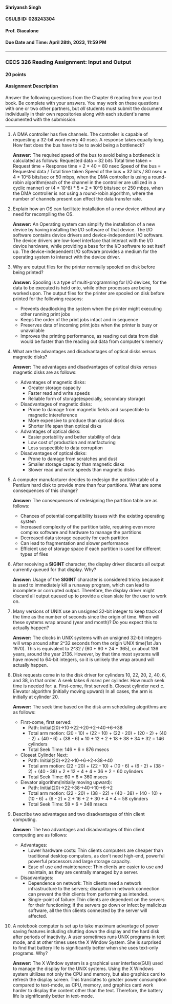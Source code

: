 #### Shriyansh Singh
#### CSULB ID: 028243304
#### Prof. Giacalone
#### Due Date and Time: April 28th, 2023, 11:59 PM

------------------------------------------------------------------------------------------------------------------------------
### CECS 326 Reading Assignment: Input and Output
#### 20 points

#### Assignment Description
Answer the following questions from the Chapter 6 reading from your text book. Be complete with your answers. You may work on these questions with one or two other partners, but *all* students must submit the document individually in their own repositories along with each student's name documented with the submission.

------------------------------------------------------------------------------------------------------------------------------

1. A DMA controller has five channels. The controller is capable of requesting a 32-bit word every 40 nsec. A response takes equally long. How fast does the bus have to be to avoid being a bottleneck?

    **Answer:** The required speed of the bus to avoid being a bottleneck is calculated as follows:
    Requested data = 32 bits
    Total time taken = Request time + Response time = 2 * 40 = 80 nsec
    Speed of the bus = Requested data / Total time taken
    Speed of the bus = 32 bits / 80 nsec =  4 * 10^8 bits/sec or 50 mbps, when the DMA controller is using a round-robin algorithm(each of the channel in the controller are utilized in a cyclic manner) or 
    (4 * 10^8) * 5 = 2 * 10^9 bits/sec or 250 mbps, when the DMA controller is not using a round-robin algorithm, where the number of  channels present can effect the data transfer rate.

2. Explain how an OS can facilitate installation of a new device without any need for recompiling the OS.

    **Answer:** An Operating system can simplify the installation of a new device by having installing the I/O software of that device. The I/O software contains device drivers and device-independent I/O software. The device drivers are low-lovel interface that interact with the I/O device hardware, while providing a base for the I/O software to set itself up. The device-independent I/O software provides a medium for the operating system to interact with the device driver. 

3. Why are output files for the printer normally spooled on disk before being printed?
    
    **Answer:** Spooling is a type of multi-programming for I/O devices, for the data to be executed is held onto, while other processes are being worked upon. The output files for the printer are spooled on disk before printed for the following reasons:
    -  Prevents deadlocking the system when the printer might executing other running print jobs
    -  Keeps the order of the print jobs intact and in sequence
    -  Preserves data of incoming print jobs when the printer is busy or unavailable
    -  Improves the printing performance, as reading out data from disk would be faster than the reading out data from computer's memory

4. What are the advantages and disadvantages of optical disks versus magnetic disks?

    **Answer:** The advantages and disadvantages of optical disks versus magnetic disks are as follows:
    - Advantages of magnetic disks:
      - Greater storage capacity
      - Faster read and write speeds
      - Reliable form of storage(especially, secondary storage)
    - Disadvantages of magnetic disks:
      - Prone to damage from magnetic fields and suspectible to magnetic intereference
      - More expensive to produce than optical disks
      - Shorter life span than optical disks
    - Advantages of optical disks:
      - Easier portability and better stability of data
      - Low cost of production and manfacturing
      - Less suspectible to data corruption
    - Disadvantages of optical disks:
      - Prone to damage from scratches and dust
      - Smaller storage capacity than magnetic disks
      - Slower read and write speeds than magnetic disks

5. A computer manufacturer decides to redesign the partition table of a Pentium hard disk to provide more than four partitions. What are some consequences of this change?

    **Answer:** The consequences of redesigning the partition table are as follows:
    - Chances of potential compatibility issues with the existing operating system
    - Increased complexity of the partition table, requiring even more complex software and hardware to manage the partitions
    - Decreased data storage capacity for each partition 
    - Can lead to fragmentation and slower performance
    - Efficient use of storage space if each partition is used for different types of files

6. After receiving a **SIGINT** character, the display driver discards all output currently queued for that display. Why?

    **Answer:** Usage of the **SIGINT** character is considered tricky because it is used to immediately kill a runaway program, which can lead to incomplete or corrupted output. Therefore, the display driver might discard all output queued up to provide a clean slate for the user to work on.

7. Many versions of UNIX use an unsigned 32-bit integer to keep track of the time as the number of seconds since the origin of time. When will these systems wrap around (year and month)? Do you expect this to actually happen?

    **Answer:** The clocks in UNIX systems with an unsigned 32-bit integers will wrap around after 2^32 seconds from the origin UNIX time(1st Jan 1970). This is equivalent to 2^32 / (60 * 60 * 24 * 365), or about 136 years, around the year 2136. However, by that time most systems will have moved to 64-bit integers, so it is unlikely the wrap around will actually happen.

8. Disk requests come in to the disk driver for cylinders 10, 22, 20, 2, 40, 6, and 38, in that order. A seek takes *6 msec* per cylinder.
    How much seek time is needed for:
        a. First-come, first served
        b. Closest cylinder next
        c. Elevator algorithm (initially moving upward)
    In all cases, the arm is initially at cylinder 20.

    **Answer:** The seek time based on the disk arm scheduling alogrithms are as follows:
    - First-come, first served:  
      - Path: Initial(20)->10->22->20->2->40->6->38
      - Total arm motion: (20 - 10) + (22 - 10) + (22 - 20) + (20 - 2) + (40 - 2) + (40 - 6) + (38 - 6) = 10 + 12 + 2 + 18 + 38 + 34 + 32 = 146 cylinders
      - Total Seek Time: 146 * 6 = 876 msecs
    - Closest Cylinder Next: 
      - Path: Initial(20)->22->10->6->2->38->40
      - Total arm motion: (22 - 20) + (22 - 10) + (10 - 6) + (6 - 2) + (38 - 2) + (40 - 38) = 2 + 12 + 4 + 4 + 36 + 2 = 60 cylinders
      - Total Seek Time: 60 * 6 = 360 msecs
    - Elevator algorithm(Initially moving upward):
      - Path: Initial(20)->22->38->40->10->6->2
      - Total arm motion: (22 - 20) + (38 - 22) + (40 - 38) + (40 - 10) + (10 - 6) + (6 - 2) = 2 + 16 + 2 + 30 + 4 + 4 = 58 cylinders
      - Total Seek Time: 58 * 6 = 348 msecs


9. Describe two advantages and two disadvantages of thin client computing.

    **Answer:** The two advantages and disadvantages of thin client computing are as follows:
    - Advantages:
      - Lower hardware costs: Thin clients computers are cheaper than traditional desktop computers, as don't need high-end, powerful powerful processors and large storage capacity.
      - Ease of use and maintenance: Thin clients are easier to use and maintain, as they are centrally managed by a server. 
    - Disadvantages:
      -  Dependence on network: Thin clients need a network infrastructure to the servers; disruption in network connection can prevent the thin clients from performing as intended.
      -  Single-point of failure: Thin clients are dependent on the servers for their functioning; if the servers go down or infect by malicious software, all the thin clients connected by the server will affected.

10. A notebook computer is set up to take maximum advantage of power saving features including shutting down the display and the hard disk after periods of inactivity. A user sometimes runs UNIX programs in text mode, and at other times uses the X Window System. She is surprised to find that battery life is significantly better when she uses text-only programs. Why?
    
    **Answer:** The X Window system is a graphical user interface(GUI) used to manage the display for the UNIX systems. Using the X Windows system ultilizes not only the CPU and memory, but also graphics card to refresh the display screen. This translates to greater power consumption compared to text-mode, as CPU, memory, and graphics card work harder to display the content other than the text. Therefore, the battery life is significantly better in text-mode.